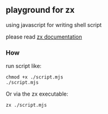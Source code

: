 ## playground for zx

using javascript for writing shell script

please read [zx documentation](https://github.com/google/zx#readme)

### How

run script like:
```shell
chmod +x ./script.mjs
./script.mjs
```
Or via the zx executable:
```shell
zx ./script.mjs
```

